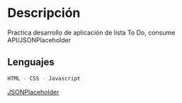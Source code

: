 # Descripción

Practica desarrollo de aplicación de lista To Do, consume API/JSONPlaceholder

## Lenguajes

```bash
HTML - CSS - Javascript 
```

[JSONPlaceholder](https://jsonplaceholder.typicode.com)
